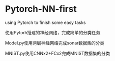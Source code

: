 # Pytorch-NN-first
using Pytorch to finish some easy tasks

使用Pytorh搭建的神经网络，完成简单的分类任务

Model.py使用两层神经网络完成sonar数据集的分类

MNIST.py使用CNNx2+FCx2完成MNIST数据集的分类
